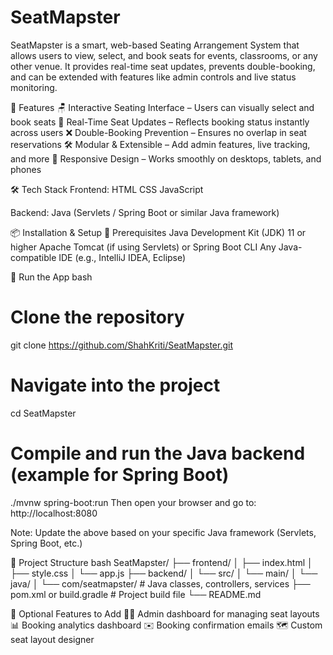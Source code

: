 # SeatMapster
SeatMapster is a smart, web-based Seating Arrangement System that allows users to view, select, and book seats for events, classrooms, or any other venue. It provides real-time seat updates, prevents double-booking, and can be extended with features like admin controls and live status monitoring.


🚀 Features
🪑 Interactive Seating Interface – Users can visually select and book seats
🔄 Real-Time Seat Updates – Reflects booking status instantly across users
❌ Double-Booking Prevention – Ensures no overlap in seat reservations
🛠️ Modular & Extensible – Add admin features, live tracking, and more
📱 Responsive Design – Works smoothly on desktops, tablets, and phones


🛠️ Tech Stack
Frontend:
HTML
CSS
JavaScript

Backend:
Java (Servlets / Spring Boot or similar Java framework)


📦 Installation & Setup
🔧 Prerequisites
Java Development Kit (JDK) 11 or higher
Apache Tomcat (if using Servlets) or Spring Boot CLI
Any Java-compatible IDE (e.g., IntelliJ IDEA, Eclipse)


🚀 Run the App
bash
# Clone the repository
git clone https://github.com/ShahKriti/SeatMapster.git

# Navigate into the project
cd SeatMapster

# Compile and run the Java backend (example for Spring Boot)
./mvnw spring-boot:run
Then open your browser and go to: http://localhost:8080

Note: Update the above based on your specific Java framework (Servlets, Spring Boot, etc.)


📁 Project Structure
bash
SeatMapster/
├── frontend/
│   ├── index.html
│   ├── style.css
│   └── app.js
├── backend/
│   └── src/
│       └── main/
│           └── java/
│               └── com/seatmapster/  # Java classes, controllers, services
├── pom.xml or build.gradle           # Project build file
└── README.md


🧩 Optional Features to Add
👨‍💼 Admin dashboard for managing seat layouts
📊 Booking analytics dashboard
✉️ Booking confirmation emails
🗺️ Custom seat layout designer


